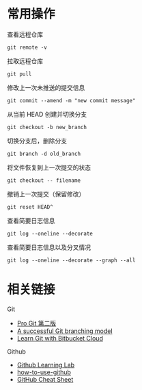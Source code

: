 # 常用操作

查看远程仓库
```
git remote -v
```

拉取远程仓库
```
git pull
```

修改上一次未推送的提交信息
```
git commit --amend -m "new commit message"
```

从当前 HEAD 创建并切换分支
```
git checkout -b new_branch
```

切换分支后，删除分支
```
git branch -d old_branch
```

将文件恢复到上一次提交的状态
```
git checkout -- filename 
```

撤销上一次提交（保留修改）
```
git reset HEAD^
```

查看简要日志信息
```
git log --oneline --decorate
```

查看简要日志信息以及分叉情况
```
git log --oneline --decorate --graph --all
```

# 相关链接

Git
- [Pro Git 第二版](https://git-scm.com/book/zh/v2)
- [A successful Git branching model](https://nvie.com/posts/a-successful-git-branching-model/)
- [Learn Git with Bitbucket Cloud](https://www.atlassian.com/git/tutorials/learn-git-with-bitbucket-cloud)

Github
- [Github Learning Lab](https://lab.github.com/)
- [how-to-use-github](https://github.com/xirong/my-git/blob/master/how-to-use-github.md)
- [GitHub Cheat Sheet](https://github.com/tiimgreen/github-cheat-sheet/blob/master/README.zh-cn.md)
